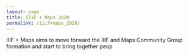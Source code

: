 ```yaml
---
layout: page
title: IIIF + Maps 2020
permalink: /iiif+maps_2020/
---
```


IIIF + Maps aims to move forward the IIIF and Maps Community Group formation and start to bring together peop
